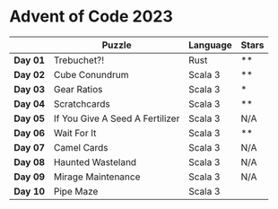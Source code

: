 # Advent of Code 2023

| 	            | Puzzle         	 | Language 	| Stars	|
|--------------|------------------|------------|----------	|
| **Day 01** 	 | Trebuchet?!    	 		| Rust     	| **	|
| **Day 02** 	 | Cube Conundrum 	 		| Scala 3  	| **	|
| **Day 03** 	 | Gear Ratios  	 		| Scala 3  	| *	|
| **Day 04** 	 | Scratchcards  	 		| Scala 3  	| **	|
| **Day 05** 	 | If You Give A Seed A Fertilizer  	| Scala 3  	| N/A	|
| **Day 06** 	 | Wait For It  	 		| Scala 3  	| **	|
| **Day 07** 	 | Camel Cards			  	| Scala 3  	| N/A	|
| **Day 08** 	 | Haunted Wasteland		  	| Scala 3  	| N/A	|
| **Day 09** 	 | Mirage Maintenance		  	| Scala 3  	| N/A	|
| **Day 10** 	 | Pipe Maze			  	| Scala 3  	| 	|

